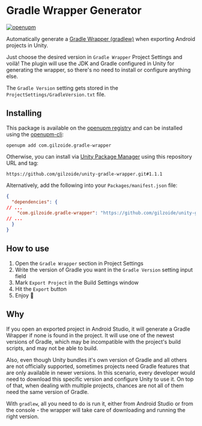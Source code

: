 # Gradle Wrapper Generator
[![openupm](https://img.shields.io/npm/v/com.gilzoide.gradle-wrapper?label=openupm&registry_uri=https://package.openupm.com)](https://openupm.com/packages/com.gilzoide.gradle-wrapper/)

Automatically generate a [Gradle Wrapper (gradlew)](https://docs.gradle.org/current/userguide/gradle_wrapper.html)
when exporting Android projects in Unity.

Just choose the desired version in `Gradle Wrapper` Project Settings and voilà!
The plugin will use the JDK and Gradle configured in Unity for generating the
wrapper, so there's no need to install or configure anything else.

The `Gradle Version` setting gets stored in the
`ProjectSettings/GradleVersion.txt` file.


## Installing
This package is available on the [openupm registry](https://openupm.com/) and can be installed using the [openupm-cli](https://github.com/openupm/openupm-cli):

```
openupm add com.gilzoide.gradle-wrapper
```

Otherwise, you can install via [Unity Package Manager](https://docs.unity3d.com/Manual/upm-ui-giturl.html)
using this repository URL and tag:

```
https://github.com/gilzoide/unity-gradle-wrapper.git#1.1.1
```

Alternatively, add the following into your `Packages/manifest.json` file:

```json
{
  "dependencies": {
// ...
    "com.gilzoide.gradle-wrapper": "https://github.com/gilzoide/unity-gradle-wrapper.git#1.1.1",
// ...
  }
}
```


## How to use
1. Open the `Gradle Wrapper` section in Project Settings
2. Write the version of Gradle you want in the `Gradle Version` setting input
   field
3. Mark `Export Project` in the Build Settings window
4. Hit the `Export` button
5. Enjoy 🍾


## Why
If you open an exported project in Android Studio, it will
generate a Gradle Wrapper if none is found in the project.
It will use one of the newest versions of Gradle, which may be incompatible
with the project's build scripts, and may not be able to build.

Also, even though Unity bundles it's own version of Gradle and all others are
not officially supported, sometimes projects need Gradle features that are only
available in newer versions.
In this scenario, every developer would need to download this specific version
and configure Unity to use it.
On top of that, when dealing with multiple projects, chances are not all of
them need the same version of Gradle.

With `gradlew`, all you need to do is run it, either from Android Studio or
from the console - the wrapper will take care of downloading and running the
right version.
